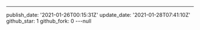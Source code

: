 ---
publish_date: '2021-01-26T00:15:31Z'
update_date: '2021-01-28T07:41:10Z'
github_star: 1
github_fork: 0
---null